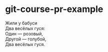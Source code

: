 # git-course-pr-example

Жили у бабуси  
Два весёлых гуся:  
Один — розовый,  
Другой — голубой,  
Два весёлых гуся.  
